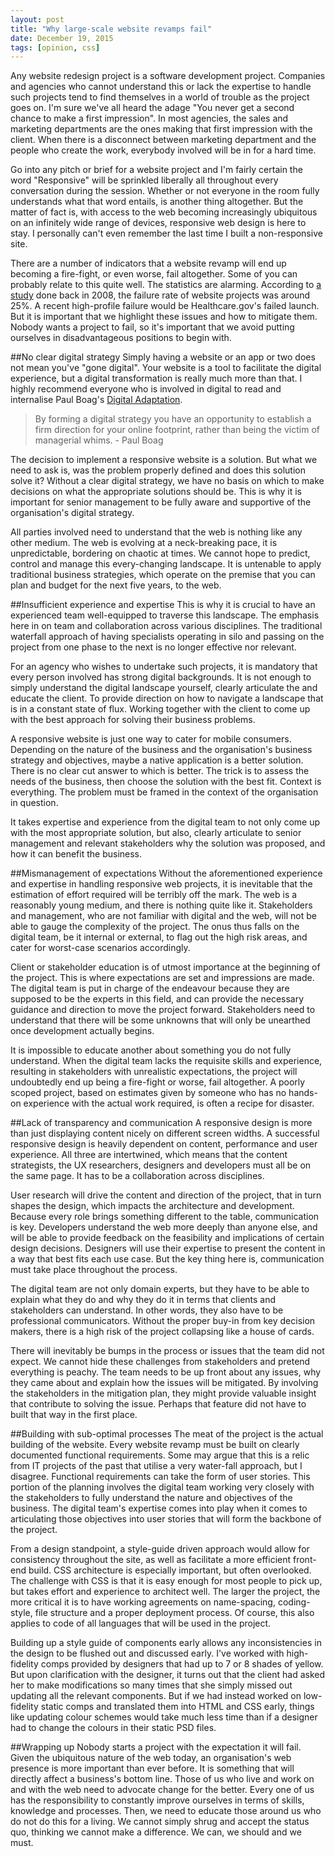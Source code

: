 ```yaml
---
layout: post
title: "Why large-scale website revamps fail"
date: December 19, 2015
tags: [opinion, css]
---
```

Any website redesign project is a software development project. Companies and agencies who cannot understand this or lack the expertise to handle such projects tend to find themselves in a world of trouble as the project goes on. I'm sure we've all heard the adage "You never get a second chance to make a first impression". In most agencies, the sales and marketing departments are the ones making that first impression with the client. When there is a disconnect between marketing department and the people who create the work, everybody involved will be in for a hard time. 

Go into any pitch or brief for a website project and I'm fairly certain the word "Responsive" will be sprinkled liberally all throughout every conversation during the session. Whether or not everyone in the room fully understands what that word entails, is another thing altogether. But the matter of fact is, with access to the web becoming increasingly ubiquitous on an infinitely wide range of devices, responsive web design is here to stay. I personally can't even remember the last time I built a non-responsive site. 

There are a number of indicators that a website revamp will end up becoming a fire-fight, or even worse, fail altogether. Some of you can probably relate to this quite well. The statistics are alarming. According to [a study](http://www.zdnet.com/article/research-25-percent-of-web-projects-fail/) done back in 2008, the failure rate of website projects was around 25%. A recent high-profile failure would be Healthcare.gov's failed launch. But it is important that we highlight these issues and how to mitigate them. Nobody wants a project to fail, so it's important that we avoid putting ourselves in disadvantageous positions to begin with.

##No clear digital strategy
Simply having a website or an app or two does not mean you've "gone digital". Your website is a tool to facilitate the digital experience, but a digital transformation is really much more than that. I highly recommend everyone who is involved in digital to read and internalise Paul Boag's [Digital Adaptation](http://www.digital-adaptation.com/).

> By forming a digital strategy you have an opportunity to establish a firm direction for your online footprint, rather than being the victim of managerial whims. - Paul Boag

The decision to implement a responsive website is a solution. But what we need to ask is, was the problem properly defined and does this solution solve it? Without a clear digital strategy, we have no basis on which to make decisions on what the appropriate solutions should be. This is why it is important for senior management to be fully aware and supportive of the organisation's digital strategy. 

All parties involved need to understand that the web is nothing like any other medium. The web is evolving at a neck-breaking pace, it is unpredictable, bordering on chaotic at times. We cannot hope to predict, control and manage this every-changing landscape. It is untenable to apply traditional business strategies, which operate on the premise that you can plan and budget for the next five years, to the web.
 
##Insufficient experience and expertise
This is why it is crucial to have an experienced team well-equipped to traverse this landscape. The emphasis here in on team and collaboration across various disciplines. The traditional waterfall approach of having specialists operating in silo and passing on the project from one phase to the next is no longer effective nor relevant.

For an agency who wishes to undertake such projects, it is mandatory that every person involved has strong digital backgrounds. It is not enough to simply understand the digital landscape yourself, clearly articulate the and educate the client. To provide direction on how to navigate a landscape that is in a constant state of flux. Working together with the client to come up with the best approach for solving their business problems.

A responsive website is just one way to cater for mobile consumers. Depending on the nature of the business and the organisation's business strategy and objectives, maybe a native application is a better solution. There is no clear cut answer to which is better. The trick is to assess the needs of the business, then choose the solution with the best fit. Context is everything. The problem must be framed in the context of the organisation in question. 

It takes expertise and experience from the digital team to not only come up with the most appropriate solution, but also, clearly articulate to senior management and relevant stakeholders why the solution was proposed, and how it can benefit the business.

##Mismanagement of expectations
Without the aforementioned experience and expertise in handling responsive web projects, it is inevitable that the estimation of effort required will be terribly off the mark. The web is a reasonably young medium, and there is nothing quite like it. Stakeholders and management, who are not familiar with digital and the web, will not be able to gauge the complexity of the project. The onus thus falls on the digital team, be it internal or external, to flag out the high risk areas, and cater for worst-case scenarios accordingly. 

Client or stakeholder education is of utmost importance at the beginning of the project. This is where expectations are set and impressions are made. The digital team is put in charge of the endeavour because they are supposed to be the experts in this field, and can provide the necessary guidance and direction to move the project forward. Stakeholders need to understand that there will be some unknowns that will only be unearthed once development actually begins.

It is impossible to educate another about something you do not fully understand. When the digital team lacks the requisite skills and experience, resulting in stakeholders with unrealistic expectations, the project will undoubtedly end up being a fire-fight or worse, fail altogether. A poorly scoped project, based on estimates given by someone who has no hands-on experience with the actual work required, is often a recipe for disaster.

##Lack of transparency and communication
A responsive design is more than just displaying content nicely on different screen widths. A successful responsive design is heavily dependent on content, performance and user experience. All three are intertwined, which means that the content strategists, the UX researchers, designers and developers must all be on the same page. It has to be a collaboration across disciplines.

User research will drive the content and direction of the project, that in turn shapes the design, which impacts the architecture and development. Because every role brings something different to the table, communication is key. Developers understand the web more deeply than anyone else, and will be able to provide feedback on the feasibility and implications of certain design decisions. Designers will use their expertise to present the content in a way that best fits each use case. But the key thing here is, communication must take place throughout the process.

The digital team are not only domain experts, but they have to be able to explain what they do and why they do it in terms that clients and stakeholders can understand. In other words, they also have to be professional communicators. Without the proper buy-in from key decision makers, there is a high risk of the project collapsing like a house of cards.

There will inevitably be bumps in the process or issues that the team did not expect. We cannot hide these challenges from stakeholders and pretend everything is peachy. The team needs to be up front about any issues, why they came about and explain how the issues will be mitigated. By involving the stakeholders in the mitigation plan, they might provide valuable insight that contribute to solving the issue. Perhaps that feature did not have to built that way in the first place.

##Building with sub-optimal processes
The meat of the project is the actual building of the website. Every website revamp must be built on clearly documented functional requirements. Some may argue that this is a relic from IT projects of the past that utilise a very water-fall approach, but I disagree. Functional requirements can take the form of user stories. This portion of the planning involves the digital team working very closely with the stakeholders to fully understand the nature and objectives of the business. The digital team's expertise comes into play when it comes to articulating those objectives into user stories that will form the backbone of the project.

From a design standpoint, a style-guide driven approach would allow for consistency throughout the site, as well as facilitate a more efficient front-end build. CSS architecture is especially important, but often overlooked. The challenge with CSS is that it is easy enough for most people to pick up, but takes effort and experience to architect well. The larger the project, the more critical it is to have working agreements on name-spacing, coding-style, file structure and a proper deployment process. Of course, this also applies to code of all languages that will be used in the project.

Building up a style guide of components early allows any inconsistencies in the design to be flushed out and discussed early. I've worked with high-fidelity comps provided by designers that had up to 7 or 8 shades of yellow. But upon clarification with the designer, it turns out that the client had asked her to make modifications so many times that she simply missed out updating all the relevant components. But if we had instead worked on low-fidelity static comps and translated them into HTML and CSS early, things like updating colour schemes would take much less time than if a designer had to change the colours in their static PSD files.

##Wrapping up
Nobody starts a project with the expectation it will fail. Given the ubiquitous nature of the web today, an organisation's web presence is more important than ever before. It is something that will directly affect a business's bottom line. Those of us who live and work on and with the web need to advocate change for the better. Every one of us has the responsibility to constantly improve ourselves in terms of skills, knowledge and processes. Then, we need to educate those around us who do not do this for a living. We cannot simply shrug and accept the status quo, thinking we cannot make a difference. We can, we should and we must.
